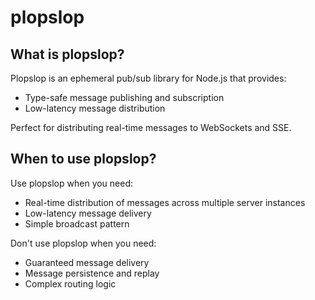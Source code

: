 # plopslop

## What is plopslop?

Plopslop is an ephemeral pub/sub library for Node.js that provides:
- Type-safe message publishing and subscription
- Low-latency message distribution

Perfect for distributing real-time messages to WebSockets and SSE.

## When to use plopslop?

Use plopslop when you need:
- Real-time distribution of messages across multiple server instances
- Low-latency message delivery
- Simple broadcast pattern

Don't use plopslop when you need:
- Guaranteed message delivery
- Message persistence and replay
- Complex routing logic

